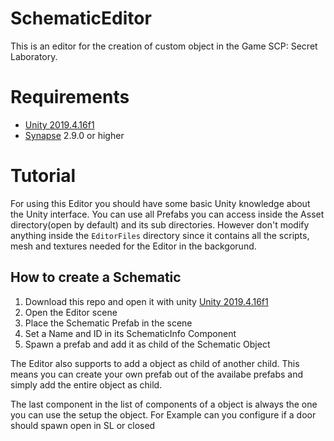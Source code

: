 # SchematicEditor
This is an editor for the creation of custom object in the Game SCP: Secret Laboratory.

# Requirements
* [Unity 2019.4.16f1](https://unity3d.com/de/get-unity/download/archive)
* [Synapse](https://github.com/SynapseSL/Synapse) 2.9.0 or higher

# Tutorial
For using this Editor you should have some basic Unity knowledge about the Unity interface.
You can use all Prefabs you can access inside the Asset directory(open by default) and its sub directories. However don't modify anything inside the `EditorFiles` directory since it contains all the scripts, mesh and textures needed for the Editor in the backgorund.

## How to create a Schematic
1. Download this repo and open it with unity [Unity 2019.4.16f1](https://unity3d.com/de/get-unity/download/archive)
2. Open the Editor scene
3. Place the Schematic Prefab in the scene
4. Set a Name and ID in its SchematicInfo Component
5. Spawn a prefab and add it as child of the Schematic Object

The Editor also supports to add a object as child of another child. This means you can create your own prefab out of the availabe prefabs and simply add the entire object as child.

The last component in the list of components of a object is always the one you can use the setup the object. For Example can you configure if a door should spawn open in SL or closed
